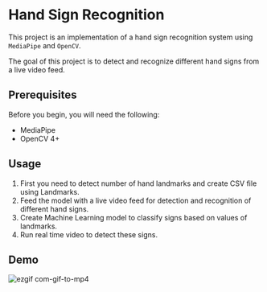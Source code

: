 # **Hand Sign Recognition**
This project is an implementation of a hand sign recognition system using `MediaPipe` and `OpenCV`.

The goal of this project is to detect and recognize different hand signs from a live video feed.

## Prerequisites
Before you begin, you will need the following:
* MediaPipe
* OpenCV 4+

## Usage
1. First you need to detect number of hand landmarks and create CSV file using 
Landmarks.
2. Feed the model with a live video feed for detection and recognition of different hand signs.
3. Create Machine Learning model to classify signs based on values of landmarks.
4. Run real time video to detect these signs.

## Demo

![ezgif com-gif-to-mp4](https://user-images.githubusercontent.com/126875631/222737961-1d70fd94-a052-4ced-b879-663507742570.gif)
